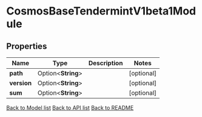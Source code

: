 # CosmosBaseTendermintV1beta1Module

## Properties

Name | Type | Description | Notes
------------ | ------------- | ------------- | -------------
**path** | Option<**String**> |  | [optional]
**version** | Option<**String**> |  | [optional]
**sum** | Option<**String**> |  | [optional]

[Back to Model list](../README.md#documentation-for-models) [Back to API list](../README.md#documentation-for-api-endpoints) [Back to README](../README.md)



